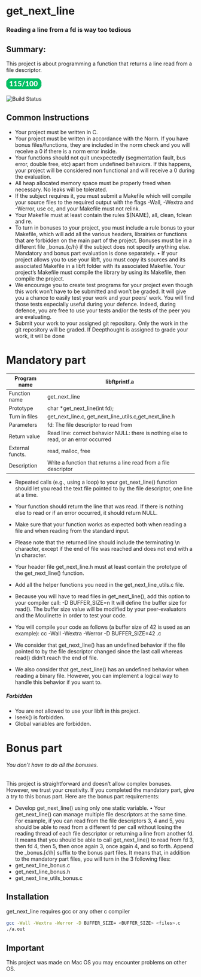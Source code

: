 # get_next_line
### Reading a line from a fd is way too tedious

## Summary:
This project is about programming a function that returns a line
read from a file descriptor.

![](notes.png)

![Build Status](https://app.travis-ci.com/travis-ci/travis-web.svg?branch=master)

## Common Instructions

- Your project must be written in C.
- Your project must be written in accordance with the Norm. If you have bonus
files/functions, they are included in the norm check and you will receive a 0 if there
is a norm error inside.
- Your functions should not quit unexpectedly (segmentation fault, bus error, double
free, etc) apart from undefined behaviors. If this happens, your project will be
considered non functional and will receive a 0 during the evaluation.
- All heap allocated memory space must be properly freed when necessary. No leaks
will be tolerated.
- If the subject requires it, you must submit a Makefile which will compile your
source files to the required output with the flags -Wall, -Wextra and -Werror, use
cc, and your Makefile must not relink.
- Your Makefile must at least contain the rules $(NAME), all, clean, fclean and
re.
- To turn in bonuses to your project, you must include a rule bonus to your Makefile,
which will add all the various headers, librairies or functions that are forbidden on
the main part of the project. Bonuses must be in a different file _bonus.{c/h} if
the subject does not specify anything else. Mandatory and bonus part evaluation
is done separately.
• If your project allows you to use your libft, you must copy its sources and its
associated Makefile in a libft folder with its associated Makefile. Your project’s
Makefile must compile the library by using its Makefile, then compile the project.
- We encourage you to create test programs for your project even though this work
won’t have to be submitted and won’t be graded. It will give you a chance
to easily test your work and your peers’ work. You will find those tests especially
useful during your defence. Indeed, during defence, you are free to use your tests
and/or the tests of the peer you are evaluating.
- Submit your work to your assigned git repository. Only the work in the git repository will be graded. If Deepthought is assigned to grade your work, it will be done

# Mandatory part

|Program name|libftprintf.a|
| ------ | ------ |
| Function name  | get_next_line|
| Prototype | char *get_next_line(int fd);|
|Turn in files |get_next_line.c, get_next_line_utils.c,get_next_line.h|
|Parameters| fd: The file descriptor to read from|
| Return value | Read line: correct behavior NULL: there is nothing else to read, or an error occurred|
|External functs.| read, malloc, free|
|Description |Write a function that returns a line read from a file descriptor|

- Repeated calls (e.g., using a loop) to your get_next_line() function should let
you read the text file pointed to by the file descriptor, one line at a time.
- Your function should return the line that was read.
If there is nothing else to read or if an error occurred, it should return NULL.
- Make sure that your function works as expected both when reading a file and when
reading from the standard input.
- Please note that the returned line should include the terminating \n character,
except if the end of file was reached and does not end with a \n character.
- Your header file get_next_line.h must at least contain the prototype of the
get_next_line() function.
- Add all the helper functions you need in the get_next_line_utils.c file.

- Because you will have to read files in get_next_line(), add this option to your
compiler call: -D BUFFER_SIZE=n
It will define the buffer size for read().
The buffer size value will be modified by your peer-evaluators and the Moulinette
in order to test your code.

- You will compile your code as follows (a buffer size of 42 is used as an example):
cc -Wall -Wextra -Werror -D BUFFER_SIZE=42 <files>.c
- We consider that get_next_line() has an undefined behavior if the file pointed to
by the file descriptor changed since the last call whereas read() didn’t reach the
end of file.
- We also consider that get_next_line() has an undefined behavior when reading
a binary file. However, you can implement a logical way to handle this behavior if
you want to.

##### Forbidden
- You are not allowed to use your libft in this project.
- lseek() is forbidden.
- Global variables are forbidden.

# Bonus part
###### You don’t have to do all the bonuses.
This project is straightforward and doesn’t allow complex bonuses. However, we trust
your creativity. If you completed the mandatory part, give a try to this bonus part.
Here are the bonus part requirements:
- Develop get_next_line() using only one static variable.
• Your get_next_line() can manage multiple file descriptors at the same time.
For example, if you can read from the file descriptors 3, 4 and 5, you should be
able to read from a different fd per call without losing the reading thread of each
file descriptor or returning a line from another fd.
It means that you should be able to call get_next_line() to read from fd 3, then
fd 4, then 5, then once again 3, once again 4, and so forth.
Append the _bonus.[c\h] suffix to the bonus part files.
It means that, in addition to the mandatory part files, you will turn in the 3 following
files:
- get_next_line_bonus.c
- get_next_line_bonus.h
- get_next_line_utils_bonus.c

## Installation

get_next_line requires gcc or any other c compiler

```sh
gcc -Wall -Wextra -Werror -D BUFFER_SIZE= <BUFFER_SIZE> <files>.c
./a.out
```

## Important 
This project was made on Mac OS you may encounter problems on other OS.


